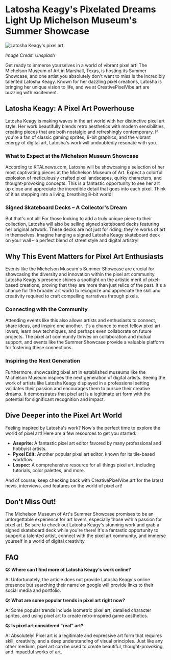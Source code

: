 # Latosha Keagy's Pixelated Dreams Light Up Michelson Museum's Summer Showcase

![Latosha Keagy's pixel art](https://images.unsplash.com/photo-1580927511526-59ac71f8b864?ixlib=rb-4.0.3&ixid=M3wxMjA3fDB8MHxwaG90by1wYWdlfHx8fGVufDB8fHx8fA%3D%3D&auto=format&fit=crop&w=2074&q=80)

*Image Credit: Unsplash*

Get ready to immerse yourselves in a world of vibrant pixel art! The Michelson Museum of Art in Marshall, Texas, is hosting its Summer Showcase, and one artist you absolutely don't want to miss is the incredibly talented Latosha Keagy. Known for her dazzling pixel creations, Latosha is bringing her unique vision to life, and we at CreativePixelVibe.art are buzzing with excitement.

## Latosha Keagy: A Pixel Art Powerhouse

Latosha Keagy is making waves in the art world with her distinctive pixel art style. Her work beautifully blends retro aesthetics with modern sensibilities, creating pieces that are both nostalgic and refreshingly contemporary. If you're a fan of classic gaming sprites, 8-bit graphics, and the vibrant energy of digital art, Latosha's work will undoubtedly resonate with you.

### What to Expect at the Michelson Museum Showcase

According to KTALnews.com, Latosha will be showcasing a selection of her most captivating pieces at the Michelson Museum of Art. Expect a colorful explosion of meticulously crafted pixel landscapes, quirky characters, and thought-provoking concepts. This is a fantastic opportunity to see her art up close and appreciate the incredible detail that goes into each pixel. Think of it as stepping into a living, breathing 8-bit world!

### Signed Skateboard Decks – A Collector's Dream

But that's not all! For those looking to add a truly unique piece to their collection, Latosha will also be selling signed skateboard decks featuring her original artwork. These decks are not just for riding; they're works of art in themselves. Imagine hanging a signed Latosha Keagy skateboard deck on your wall – a perfect blend of street style and digital artistry!

## Why This Event Matters for Pixel Art Enthusiasts

Events like the Michelson Museum's Summer Showcase are crucial for showcasing the diversity and innovation within the pixel art community. Latosha Keagy's presence shines a spotlight on the artistic merit of pixel-based creations, proving that they are more than just relics of the past. It's a chance for the broader art world to recognize and appreciate the skill and creativity required to craft compelling narratives through pixels.

### Connecting with the Community

Attending events like this also allows artists and enthusiasts to connect, share ideas, and inspire one another. It's a chance to meet fellow pixel art lovers, learn new techniques, and perhaps even collaborate on future projects. The pixel art community thrives on collaboration and mutual support, and events like the Summer Showcase provide a valuable platform for fostering these connections.

### Inspiring the Next Generation

Furthermore, showcasing pixel art in established museums like the Michelson Museum inspires the next generation of digital artists. Seeing the work of artists like Latosha Keagy displayed in a professional setting validates their passion and encourages them to pursue their creative dreams. It demonstrates that pixel art is a legitimate art form with the potential for significant recognition and impact.

## Dive Deeper into the Pixel Art World

Feeling inspired by Latosha's work? Now's the perfect time to explore the world of pixel art! Here are a few resources to get you started:

*   **Aseprite:** A fantastic pixel art editor favored by many professional and hobbyist artists.
*   **Pyxel Edit:** Another popular pixel art editor, known for its tile-based workflow.
*   **Lospec:** A comprehensive resource for all things pixel art, including tutorials, color palettes, and more.

And of course, keep checking back with CreativePixelVibe.art for the latest news, interviews, and features on the world of pixel art!

## Don't Miss Out!

The Michelson Museum of Art's Summer Showcase promises to be an unforgettable experience for art lovers, especially those with a passion for pixel art. Be sure to check out Latosha Keagy's stunning work and grab a signed skateboard deck while you're there! It's a fantastic opportunity to support a talented artist, connect with the pixel art community, and immerse yourself in a world of digital creativity.

## FAQ

**Q: Where can I find more of Latosha Keagy's work online?**

A: Unfortunately, the article does not provide Latosha Keagy's online presence but searching their name on google will provide links to their social media and portfolio.

**Q: What are some popular trends in pixel art right now?**

A: Some popular trends include isometric pixel art, detailed character sprites, and using pixel art to create retro-inspired game aesthetics.

**Q: Is pixel art considered "real" art?**

A: Absolutely! Pixel art is a legitimate and expressive art form that requires skill, creativity, and a deep understanding of visual principles. Just like any other medium, pixel art can be used to create beautiful, thought-provoking, and impactful works of art.
